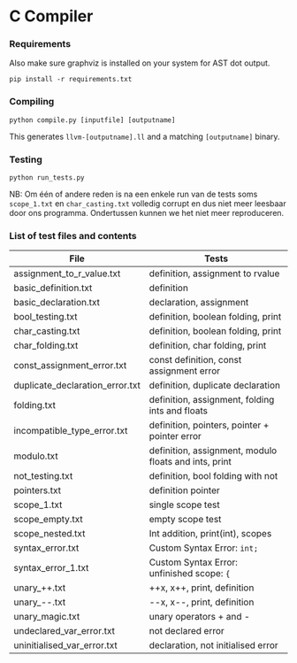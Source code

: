 # C Compiler
### Requirements
Also make sure graphviz is installed on your system for AST dot output.

`pip install -r requirements.txt`

### Compiling
`python compile.py [inputfile] [outputname]`

This generates `llvm-[outputname].ll` and a matching `[outputname]` binary.

### Testing
`python run_tests.py`

NB: Om één of andere reden is na een enkele run van de tests soms `scope_1.txt` 
en `char_casting.txt` volledig corrupt en dus niet meer leesbaar door ons programma. 
Ondertussen kunnen we het niet meer reproduceren.

### List of test files and contents


| File  | Tests |
| ------------- | ------------- |
| assignment_to_r_value.txt         | definition, assignment to rvalue  |
| basic_definition.txt              | definition  |
| basic_declaration.txt             | declaration, assignment  |
| bool_testing.txt                  | definition, boolean folding, print |
| char_casting.txt                  | definition, boolean folding, print |
| char_folding.txt                  | definition, char folding, print |
| const_assignment_error.txt        | const definition, const assignment error |
| duplicate_declaration_error.txt   | definition, duplicate declaration |
| folding.txt                       | definition, assignment, folding ints and floats  |
| incompatible_type_error.txt       | definition, pointers, pointer + pointer error |
| modulo.txt                        | definition, assignment, modulo floats and ints, print |
| not_testing.txt                   | definition, bool folding with not |
| pointers.txt                      | definition pointer  |
| scope_1.txt                       | single scope test  |
| scope_empty.txt                   | empty scope test  |
| scope_nested.txt                  | Int addition, print(int), scopes  |
| syntax_error.txt                  | Custom Syntax Error: `int;`   |
| syntax_error_1.txt                | Custom Syntax Error: unfinished scope: `{` |
| unary_++.txt                      | ++x, x++, print, definition  |
| unary_--.txt                      | --x, x--, print, definition  |
| unary_magic.txt                   | unary operators + and -  |
| undeclared_var_error.txt          | not declared error  |
| uninitialised_var_error.txt       | declaration, not initialised error  |
